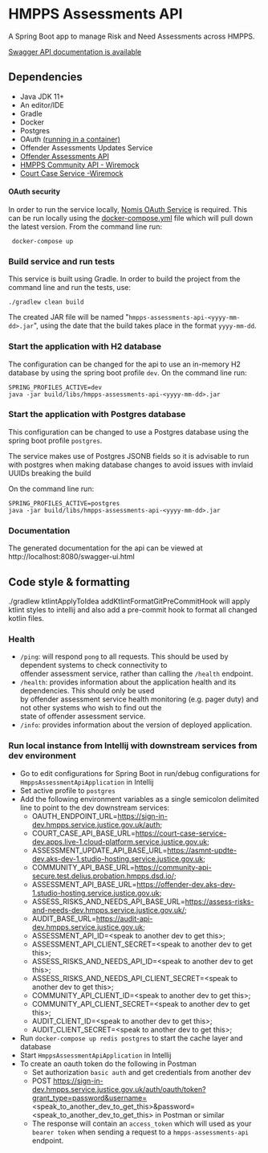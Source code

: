# HMPPS Assessments API

A Spring Boot app to manage Risk and Need Assessments across HMPPS.

[Swagger API documentation is available](https://offender-dev.aks-dev-1.studio-hosting.service.justice.gov.uk/swagger-ui.html)

## Dependencies
* Java JDK 11+
* An editor/IDE
* Gradle
* Docker
* Postgres
* OAuth  [(running in a container)](#oauth-security)
* Offender Assessments Updates Service
* [Offender Assessments API](https://github.com/ministryofjustice/offender-assessments-api-kotlin)
* [HMPPS Community API - Wiremock](https://github.com/ministryofjustice/community-api)
* [Court Case Service -Wiremock](https://github.com/ministryofjustice/court-case-service)

#### OAuth security
In order to run the service locally, [Nomis OAuth Service](https://github.com/ministryofjustice/nomis-oauth2-server/) is required. This can be run locally using the [docker-compose.yml](docker-compose.yml) file which will pull down the latest version.  From the command line run:

```
 docker-compose up 
```  

### Build service and run tests

This service is built using Gradle. In order to build the project from the command line and run the tests, use:
```  
./gradlew clean build  
```  
The created JAR file will be named "`hmpps-assessments-api-<yyyy-mm-dd>.jar`", using the date that the build takes place in the format `yyyy-mm-dd`.

### Start the application with H2 database

The configuration can be changed for the api to use an in-memory H2 database by using the spring boot profile `dev`. On the command line run:
```  
SPRING_PROFILES_ACTIVE=dev 
java -jar build/libs/hmpps-assessments-api-<yyyy-mm-dd>.jar  
```  

### Start the application with Postgres database
This configuration can be changed to use a Postgres database using the spring boot profile `postgres`.  

The service makes use of Postgres JSONB fields so it is advisable to run with postgres when making database changes to avoid issues with invlaid UUIDs breaking the build

On the command line run:
```  
SPRING_PROFILES_ACTIVE=postgres 
java -jar build/libs/hmpps-assessments-api-<yyyy-mm-dd>.jar  
```  

### Documentation
The generated documentation for the api can be viewed at http://localhost:8080/swagger-ui.html

## Code style & formatting
./gradlew ktlintApplyToIdea addKtlintFormatGitPreCommitHook
will apply ktlint styles to intellij and also add a pre-commit hook to format all changed kotlin files.

### Health

- `/ping`: will respond `pong` to all requests.  This should be used by dependent systems to check connectivity to   
  offender assessment service, rather than calling the `/health` endpoint.
- `/health`: provides information about the application health and its dependencies.  This should only be used  
  by offender assessment service health monitoring (e.g. pager duty) and not other systems who wish to find out the   
  state of offender assessment service.
- `/info`: provides information about the version of deployed application. 

### Run local instance from Intellij with downstream services from dev environment

- Go to edit configurations for Spring Boot in run/debug configurations for `HmppsAssessmentApiApplication` in Intellij
- Set active profile to `postgres`
- Add the following environment variables as a single semicolon delimited line to point to the dev downstream services: 
  - OAUTH_ENDPOINT_URL=https://sign-in-dev.hmpps.service.justice.gov.uk/auth;
  - COURT_CASE_API_BASE_URL=https://court-case-service-dev.apps.live-1.cloud-platform.service.justice.gov.uk;
  - ASSESSMENT_UPDATE_API_BASE_URL=https://asmnt-updte-dev.aks-dev-1.studio-hosting.service.justice.gov.uk;
  - COMMUNITY_API_BASE_URL=https://community-api-secure.test.delius.probation.hmpps.dsd.io/;
  - ASSESSMENT_API_BASE_URL=https://offender-dev.aks-dev-1.studio-hosting.service.justice.gov.uk;
  - ASSESS_RISKS_AND_NEEDS_API_BASE_URL=https://assess-risks-and-needs-dev.hmpps.service.justice.gov.uk/;
  - AUDIT_BASE_URL=https://audit-api-dev.hmpps.service.justice.gov.uk;
  - ASSESSMENT_API_ID=\<speak to another dev to get this\>;
  - ASSESSMENT_API_CLIENT_SECRET=\<speak to another dev to get this\>;
  - ASSESS_RISKS_AND_NEEDS_API_ID=\<speak to another dev to get this\>;
  - ASSESS_RISKS_AND_NEEDS_API_CLIENT_SECRET=\<speak to another dev to get this\>;
  - COMMUNITY_API_CLIENT_ID=\<speak to another dev to get this\>;
  - COMMUNITY_API_CLIENT_SECRET=\<speak to another dev to get this\>;
  - AUDIT_CLIENT_ID=\<speak to another dev to get this\>;
  - AUDIT_CLIENT_SECRET=\<speak to another dev to get this\>;
- Run `docker-compose up redis postgres` to start the cache layer and database
- Start `HmppsAssessmentApiApplication` in Intellij
- To create an oauth token do the following in Postman
  - Set authorization `basic auth` and get credentials from another dev
  - POST https://sign-in-dev.hmpps.service.justice.gov.uk/auth/oauth/token?grant_type=password&username=<speak_to_another_dev_to_get_this>&password=<speak_to_another_dev_to_get_this> in Postman or similar
  - The response will contain an `access_token` which will used as your `bearer token` when sending a request to a `hmpps-assessments-api` endpoint.

  
